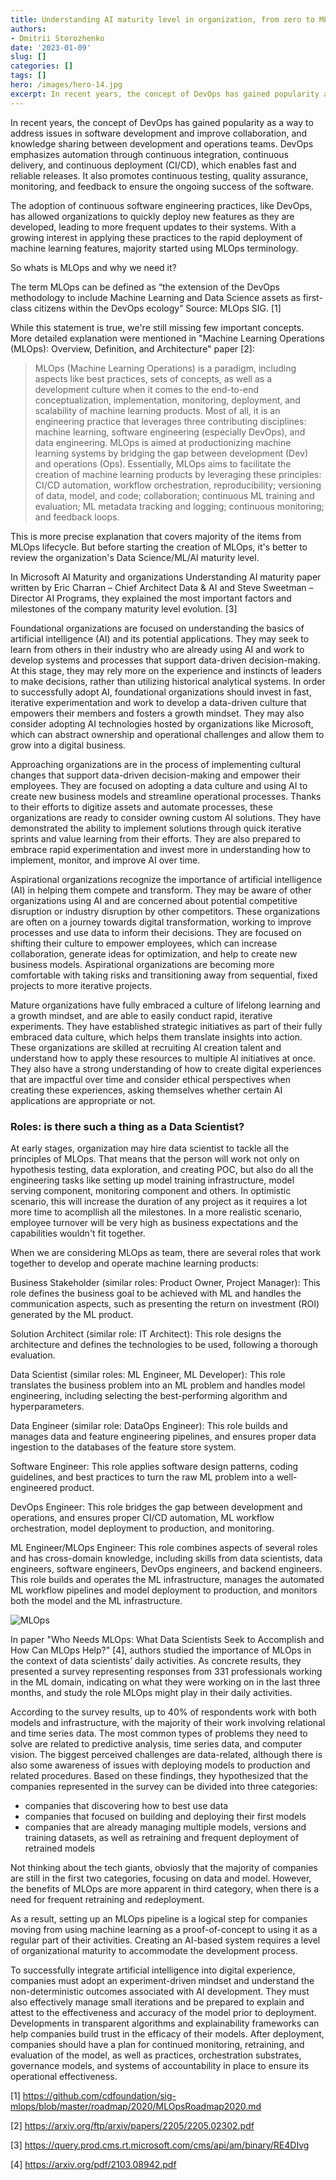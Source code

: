 ```yaml
---
title: Understanding AI maturity level in organization, from zero to MLOps hero
authors: 
- Dmitrii Storozhenko
date: '2023-01-09'
slug: []
categories: []
tags: []
hero: /images/hero-14.jpg
excerpt: In recent years, the concept of DevOps has gained popularity as a way to address issues in software development and improve collaboration, and knowledge sharing between development and operations teams. DevOps emphasizes automation through continuous integ
---
```


In recent years, the concept of DevOps has gained popularity as a way to address issues in software development and improve collaboration, and knowledge sharing between development and operations teams. DevOps emphasizes automation through continuous integration, continuous delivery, and continuous deployment (CI/CD), which enables fast and reliable releases. It also promotes continuous testing, quality assurance, monitoring, and feedback to ensure the ongoing success of the software.

The adoption of continuous software engineering practices, like DevOps, has allowed organizations to quickly deploy new features as they are developed, leading to more frequent updates to their systems. With a growing interest in applying these practices to the rapid deployment of machine learning features, majority started using MLOps terminology.

So whats is MLOps and why we need it? 

The term MLOps can be defined as “the extension of the DevOps methodology to include Machine Learning and Data Science assets as first-class citizens within the DevOps ecology” Source: MLOps SIG. [1]

While this statement is true, we're still missing few important concepts. More detailed explanation were mentioned in "Machine Learning Operations (MLOps): Overview, Definition, and Architecture" paper [2]:

>MLOps (Machine Learning Operations) is a paradigm, including aspects like best practices, sets of concepts, as well as a development culture when it comes to the end-to-end conceptualization, implementation, monitoring, deployment, and scalability of machine learning products. Most of all, it is an engineering practice that leverages three contributing disciplines: machine learning, software engineering (especially DevOps), and data engineering. MLOps is aimed at productionizing machine learning systems by bridging the gap between development (Dev) and operations (Ops). Essentially, MLOps aims to facilitate the creation of machine learning products by leveraging these principles: CI/CD automation, workflow orchestration, reproducibility; versioning of data, model, and code; collaboration; continuous ML training and evaluation; ML metadata tracking and logging; continuous monitoring; and feedback loops.


This is more precise explanation that covers majority of the items from MLOps lifecycle. 	But before starting the creation of MLOps, it's better to review the organization's Data Science/ML/AI maturity level.

In Microsoft AI Maturity and organizations Understanding AI maturity paper written by Eric Charran – Chief Architect Data & AI and Steve Sweetman – Director AI Programs, they explained the most important factors and milestones of the company maturity level evolution. [3]

Foundational organizations are focused on understanding the basics of artificial intelligence (AI) and its potential applications. They may seek to learn from others in their industry who are already using AI and work to develop systems and processes that support data-driven decision-making. At this stage, they may rely more on the experience and instincts of leaders to make decisions, rather than utilizing historical analytical systems. In order to successfully adopt AI, foundational organizations should invest in fast, iterative experimentation and work to develop a data-driven culture that empowers their members and fosters a growth mindset. They may also consider adopting AI technologies hosted by organizations like Microsoft, which can abstract ownership and operational challenges and allow them to grow into a digital business.

Approaching organizations are in the process of implementing cultural changes that support data-driven decision-making and empower their employees. They are focused on adopting a data culture and using AI to create new business models and streamline operational processes. Thanks to their efforts to digitize assets and automate processes, these organizations are ready to consider owning custom AI solutions. They have demonstrated the ability to implement solutions through quick iterative sprints and value learning from their efforts. They are also prepared to embrace rapid experimentation and invest more in understanding how to implement, monitor, and improve AI over time.

Aspirational organizations recognize the importance of artificial intelligence (AI) in helping them compete and transform. They may be aware of other organizations using AI and are concerned about potential competitive disruption or industry disruption by other competitors. These organizations are often on a journey towards digital transformation, working to improve processes and use data to inform their decisions. They are focused on shifting their culture to empower employees, which can increase collaboration, generate ideas for optimization, and help to create new business models. Aspirational organizations are becoming more comfortable with taking risks and transitioning away from sequential, fixed projects to more iterative projects.

Mature organizations have fully embraced a culture of lifelong learning and a growth mindset, and are able to easily conduct rapid, iterative experiments. They have established strategic initiatives as part of their fully embraced data culture, which helps them translate insights into action. These organizations are skilled at recruiting AI creation talent and understand how to apply these resources to multiple AI initiatives at once. They also have a strong understanding of how to create digital experiences that are impactful over time and consider ethical perspectives when creating these experiences, asking themselves whether certain AI applications are appropriate or not.


### Roles: is there such a thing as a Data Scientist?

At early stages, organization may hire data scientist to tackle all the principles of MLOps. That means that the person will work not only on hypothesis testing, data exploration, and creating POC, but also do all the engineering tasks like setting up model training infrastructure, model serving component, monitoring component and others. In optimistic scenario, this will increase the duration of any project as it requires a lot more time to acompllish all the milestones. In a more realistic scenario, employee turnover will be very high 
as business expectations and the capabilities wouldn't fit together.

When we are considering MLOps as team, there are several roles that work together to develop and operate machine learning products:

Business Stakeholder (similar roles: Product Owner, Project Manager): This role defines the business goal to be achieved with ML and handles the communication aspects, such as presenting the return on investment (ROI) generated by the ML product.

Solution Architect (similar role: IT Architect): This role designs the architecture and defines the technologies to be used, following a thorough evaluation.

Data Scientist (similar roles: ML Engineer, ML Developer): This role translates the business problem into an ML problem and handles model engineering, including selecting the best-performing algorithm and hyperparameters.

Data Engineer (similar role: DataOps Engineer): This role builds and manages data and feature engineering pipelines, and ensures proper data ingestion to the databases of the feature store system.

Software Engineer: This role applies software design patterns, coding guidelines, and best practices to turn the raw ML problem into a well-engineered product.

DevOps Engineer: This role bridges the gap between development and operations, and ensures proper CI/CD automation, ML workflow orchestration, model deployment to production, and monitoring.

ML Engineer/MLOps Engineer: This role combines aspects of several roles and has cross-domain knowledge, including skills from data scientists, data engineers, software engineers, DevOps engineers, and backend engineers. This role builds and operates the ML infrastructure, manages the automated ML workflow pipelines and model deployment to production, and monitors both the model and the ML infrastructure.

![MLOps](images/mlops.png)

In paper "Who Needs MLOps: What Data Scientists Seek to Accomplish and How Can MLOps Help?" [4], authors studied the importance of MLOps in the context of data scientists’ daily activities. As concrete results, they presented a survey representing responses from 331 professionals working in the ML domain, indicating on what they were working on in the last three months, and study the role MLOps might play in their daily activities.

According to the survey results, up to 40% of respondents work with both models and infrastructure, with the majority of their work involving relational and time series data. The most common types of problems they need to solve are related to predictive analysis, time series data, and computer vision. The biggest perceived challenges are data-related, although there is also some awareness of issues with deploying models to production and related procedures. Based on these findings, they hypothesized that the companies represented in the survey can be divided into three categories: 

- companies that discovering how to best use data
- companies that focused on building and deploying their first models 
- companies that are already managing multiple models, versions and training datasets, as well as retraining and frequent deployment of retrained models
 
Not thinking about the tech giants, obviosly that the majority of companies are still in the first two categories, focusing on data and model. However,  the benefits of MLOps are more apparent in third category, when there is a need for frequent retraining and redeployment. 

As a result, setting up an MLOps pipeline is a logical step for companies moving from using machine learning as a proof-of-concept to using it as a regular part of their activities. Creating an AI-based system requires a level of organizational maturity to accommodate the development process. 

To successfully integrate artificial intelligence into digital experience, companies must adopt an experiment-driven mindset and understand the non-deterministic outcomes associated with AI development. They must also effectively manage small iterations and be prepared to explain and attest to the effectiveness and accuracy of the model prior to deployment. Developments in transparent algorithms and explainability frameworks can help companies build trust in the efficacy of their models. After deployment, companies should have a plan for continued monitoring, retraining, and evaluation of the model, as well as practices, orchestration substrates, governance models, and systems of accountability in place to ensure its operational effectiveness.

[1] https://github.com/cdfoundation/sig-mlops/blob/master/roadmap/2020/MLOpsRoadmap2020.md 

[2] https://arxiv.org/ftp/arxiv/papers/2205/2205.02302.pdf 

[3] https://query.prod.cms.rt.microsoft.com/cms/api/am/binary/RE4DIvg

[4] https://arxiv.org/pdf/2103.08942.pdf
